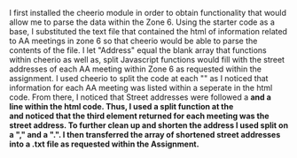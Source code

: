 I first installed the cheerio module in order to obtain functionality that would allow me to parse the data within the Zone 6.
Using the starter code as a base, I substituted the text file that contained the html of information related to AA meetings in zone 6 so that cheerio would be able to parse the contents of the file. 
I let "Address" equal the blank array that functions within cheerio as well as, split Javascript functions would fill with the street addresses of each AA meeting within Zone 6 as requested within the assignment. 
I used cheerio to split the code at each "<td>" as I noticed that information for each AA meeting was listed within a seperate <td> in the html code. 
From there, I noticed that Street addresses were followed a <b> and a <br> line within the html code. 
Thus, I used a split function at the <br> and noticed that the third element returned for each meeting was the street address. 
To further clean up and shorten the address I used split on a "," and a ".". 
I then transferred the array of shortened street addresses into a .txt file as requested within the Assignment. 
